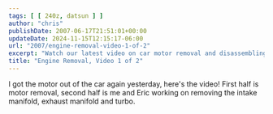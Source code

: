 ```yaml
---
tags: [ [ 240z, datsun ] ]
author: "chris"
publishDate: 2007-06-17T21:51:01+00:00
updateDate: 2024-11-15T12:15:17-06:00
url: "2007/engine-removal-video-1-of-2"
excerpt: "Watch our latest video on car motor removal and disassembling the intake manifold, exhaust manifold, and turbo."
title: "Engine Removal, Video 1 of 2"
---
```


I got the motor out of the car again yesterday, here's the video! First half is motor removal, second half is me and Eric working on removing the intake manifold, exhaust manifold and turbo.
